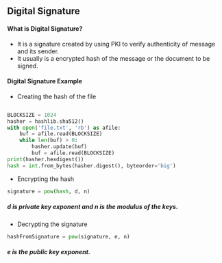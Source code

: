 ## Digital Signature

#### What is Digital Signature?
* It is a signature created by using PKI to verify authenticity of message and its sender.
* It usually is a encrypted hash of the message or the document to be signed.

#### Digital Signature Example
* Creating the hash of the file

```python

BLOCKSIZE = 1024
hasher = hashlib.sha512()
with open('file.txt', 'rb') as afile:
    buf = afile.read(BLOCKSIZE)
    while len(buf) > 0:
        hasher.update(buf)
        buf = afile.read(BLOCKSIZE)
print(hasher.hexdigest())
hash = int.from_bytes(hasher.digest(), byteorder='big')
```

* Encrypting the hash

```python
signature = pow(hash, d, n)

```
##### d is private key exponent and n is the modulus of the keys.

* Decrypting the signature

```python
hashFromSignature = pow(signature, e, n)
```

##### e is the public key exponent.
